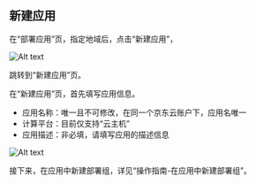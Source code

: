 ## 新建应用

在“部署应用”页，指定地域后，点击“新建应用”，

![Alt text](https://github.com/jdcloudcom/cn/blob/edit/image/CodeDeploy/Ch/Oper-1%EF%BC%88Ch%EF%BC%89.png)

跳转到“新建应用”页。

在“新建应用”页，首先填写应用信息。

- 应用名称：唯一且不可修改，在同一个京东云账户下，应用名唯一
- 计算平台：目前仅支持“云主机”
- 应用描述：非必填，请填写应用的描述信息

![Alt text](https://github.com/jdcloudcom/cn/blob/edit/image/CodeDeploy/Ch/Oper-2%EF%BC%88Ch%EF%BC%89.png)

接下来，在应用中新建部署组，详见“操作指南-在应用中新建部署组”。
